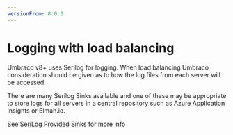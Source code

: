 ```yaml
---
versionFrom: 8.0.0
---
```


# Logging with load balancing

Umbraco v8+ uses Serilog for logging. When load balancing Umbraco consideration should be given as to how the log files from each server will be accessed. 

There are many Serilog Sinks available and one of these may be appropriate to store logs for all servers in a central repository such as Azure Application Insights or Elmah.io.


See [SeriLog Provided Sinks](https://github.com/serilog/serilog/wiki/Provided-Sinks) for more info 


